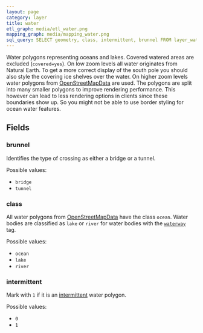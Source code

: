 ```yaml
---
layout: page
category: layer
title: water
etl_graph: media/etl_water.png
mapping_graph: media/mapping_water.png
sql_query: SELECT geometry, class, intermittent, brunnel FROM layer_water(ST_SetSRID('BOX3D(-20037508.34 -20037508.34, 20037508.34 20037508.34)'::box3d, 3857 ), 14)
---
```

Water polygons representing oceans and lakes. Covered watered areas are excluded (`covered=yes`).
On low zoom levels all water originates from Natural Earth. To get a more correct display of the south pole you should also
style the covering ice shelves over the water.
On higher zoom levels water polygons from [OpenStreetMapData](http://osmdata.openstreetmap.de/) are used.
The polygons are split into many smaller polygons to improve rendering performance.
This however can lead to less rendering options in clients since these boundaries show up. So you might not be
able to use border styling for ocean water features.

## Fields

### brunnel

Identifies the type of crossing as either a bridge or a tunnel.

Possible values:

- `bridge`
- `tunnel`

### class

All water polygons from [OpenStreetMapData](http://osmdata.openstreetmap.de/) have the class `ocean`.
Water bodies are classified as `lake` or `river` for water bodies with the [`waterway`](http://wiki.openstreetmap.org/wiki/Key:waterway) tag.

Possible values:

- `ocean`
- `lake`
- `river`

### intermittent

Mark with `1` if it is an [intermittent](http://wiki.openstreetmap.org/wiki/Key:intermittent) water polygon.

Possible values:

- `0`
- `1`





